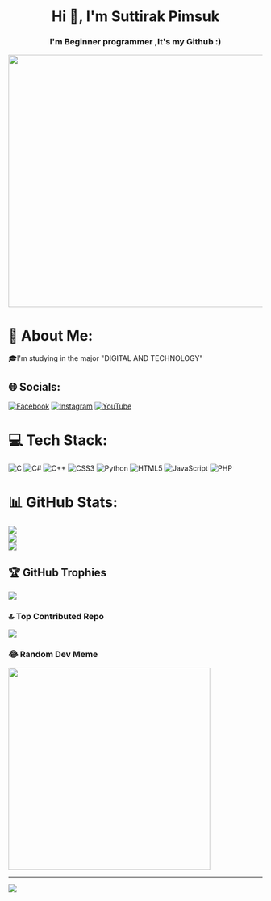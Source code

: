 <h1 align="center">Hi 👋, I'm Suttirak Pimsuk</h1>
<h3 align="center">I'm Beginner programmer ,It's my Github :)</h3>
<img src="[https://fiverr-res.cloudinary.com/images/t_main1,q_auto,f_auto,q_auto,f_auto/attachments/delivery/asset/65f0bbb4a584882f352b2c53c67ed467-1599291835/FIV_kevin26611_2/draw-an-animated-pixel-background.gif](https://cdn.myportfolio.com/ba6fb599-ffd0-47d1-838c-6aa3f68e79aa/e7f075f0-f9b2-493e-bfe7-8b7aded0811d_rw_1200.gif?h=bcd9dd69246ec9a211dd5eca72bd3c1d)](https://fiverr-res.cloudinary.com/images/t_main1,q_auto,f_auto,q_auto,f_auto/attachments/delivery/asset/65f0bbb4a584882f352b2c53c67ed467-1599291835/FIV_kevin26611_2/draw-an-animated-pixel-background.gif)" alt="" width="1000px" height="500px" align="center";>

# 💫 About Me:
🎓I'm studying in the major "DIGITAL AND TECHNOLOGY"<br>


## 🌐 Socials:
[![Facebook](https://img.shields.io/badge/Facebook-%231877F2.svg?logo=Facebook&logoColor=white)](https://facebook.com/https://www.facebook.com/suttiruk.pimsuk.1/) [![Instagram](https://img.shields.io/badge/Instagram-%23E4405F.svg?logo=Instagram&logoColor=white)](https://instagram.com/https://www.instagram.com/chxq.k/) [![YouTube](https://img.shields.io/badge/YouTube-%23FF0000.svg?logo=YouTube&logoColor=white)](https://youtube.com/@https://www.youtube.com/channel/UCpuqfWWh-v3dMPjZ4KlE8qw) 

# 💻 Tech Stack:
![C](https://img.shields.io/badge/c-%2300599C.svg?style=for-the-badge&logo=c&logoColor=white) ![C#](https://img.shields.io/badge/c%23-%23239120.svg?style=for-the-badge&logo=c-sharp&logoColor=white) ![C++](https://img.shields.io/badge/c++-%2300599C.svg?style=for-the-badge&logo=c%2B%2B&logoColor=white) ![CSS3](https://img.shields.io/badge/css3-%231572B6.svg?style=for-the-badge&logo=css3&logoColor=white) ![Python](https://img.shields.io/badge/python-3670A0?style=for-the-badge&logo=python&logoColor=ffdd54) ![HTML5](https://img.shields.io/badge/html5-%23E34F26.svg?style=for-the-badge&logo=html5&logoColor=white) ![JavaScript](https://img.shields.io/badge/javascript-%23323330.svg?style=for-the-badge&logo=javascript&logoColor=%23F7DF1E) ![PHP](https://img.shields.io/badge/php-%23777BB4.svg?style=for-the-badge&logo=php&logoColor=white)
# 📊 GitHub Stats:
![](https://github-readme-stats.vercel.app/api?username=Chiqik&theme=dark&hide_border=false&include_all_commits=false&count_private=false)<br/>
![](https://github-readme-streak-stats.herokuapp.com/?user=Chiqik&theme=dark&hide_border=false)<br/>
![](https://github-readme-stats.vercel.app/api/top-langs/?username=Chiqik&theme=dark&hide_border=false&include_all_commits=false&count_private=false&layout=compact)

## 🏆 GitHub Trophies
![](https://github-profile-trophy.vercel.app/?username=Chiqik&theme=radical&no-frame=true&no-bg=false&margin-w=4)

### 🔝 Top Contributed Repo
![](https://github-contributor-stats.vercel.app/api?username=Chiqik&limit=5&theme=dark&combine_all_yearly_contributions=true)

### 😂 Random Dev Meme
<img src='https://randommeme-five.vercel.app/' style="height: 400px;"/>

---
[![](https://visitcount.itsvg.in/api?id=Chiqik&icon=0&color=0)](https://visitcount.itsvg.in)

<!-- Proudly created with GPRM ( https://gprm.itsvg.in ) -->
